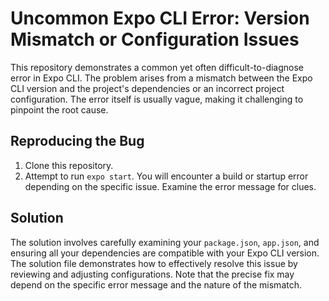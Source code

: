 # Uncommon Expo CLI Error: Version Mismatch or Configuration Issues

This repository demonstrates a common yet often difficult-to-diagnose error in Expo CLI. The problem arises from a mismatch between the Expo CLI version and the project's dependencies or an incorrect project configuration. The error itself is usually vague, making it challenging to pinpoint the root cause.

## Reproducing the Bug

1. Clone this repository.
2. Attempt to run `expo start`.  You will encounter a build or startup error depending on the specific issue.  Examine the error message for clues.

## Solution

The solution involves carefully examining your `package.json`, `app.json`, and ensuring all your dependencies are compatible with your Expo CLI version. The solution file demonstrates how to effectively resolve this issue by reviewing and adjusting configurations. Note that the precise fix may depend on the specific error message and the nature of the mismatch. 